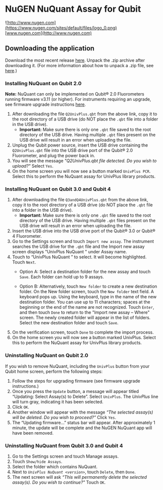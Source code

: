 # NuGEN NuQuant Assay for Qubit

![http://www.nugen.com](https://www.nugen.com/sites/default/files/logo_0.png)  
[www.nugen.com](http://www.nugen.com)

## Downloading the application

Download the most recent release [here](https://github.com/nugentechnologies/NuQuant_UniversalPlus/archive/1.0.zip). Unpack the .zip archive after downloading it. (For more information about how to unpack a .zip file, see [here](https://www.wikihow.com/Unzip-a-File).)

### Installing NuQuant on Qubit 2.0

**Note:** NuQuant can only be implemented on Qubit® 2.0 Fluorometers running firmware v3.11 (or higher). For instruments requiring an upgrade, see firmware upgrade instructions [here](https://www.thermofisher.com/us/en/home/industrial/spectroscopy-elemental-isotope-analysis/molecular-spectroscopy/fluorometers/qubit/qubit-technical-resources/previous-qubit-models/qubit-firmware.html).

  1. After downloading the file `Q2UnivPlus.qbt` from the above link, copy it to the root directory of a USB drive (do NOT place the `.qbt` file into a folder in the USB drive). 
     - **Important:** Make sure there is only one `.qbt` file saved to the root directory of the USB drive. Having multiple `.qbt` files present on the USB drive will result in an error when uploading the file.
  2.	Unplug the Qubit power source, insert the USB drive containing the `Q2UnivPlus.qbt` file into the USB drive port of the Qubit® 2.0 Fluorometer, and plug the power back in.
  3.	You will see the message *"Q2UnivPlus.qbt file detected. Do you wish to upload?"* Select `Yes`.
  4.	On the home screen you will now see a button marked `UnivPlus PCR`. Select this to perform the NuQuant assay for UnivPlus library products.


### Installing NuQuant on Qubit 3.0 and Qubit 4

  1. After downloading the file `Q3andQ4UnivPlus.qbt` from the above link, copy it to the root directory of a USB drive (do NOT place the `.qbt` file into a folder in the USB drive). 
     - **Important:** Make sure there is only one `.qbt` file saved to the root directory of the USB drive. Having multiple `.qbt` files present on the USB drive will result in an error when uploading the file.    
  2. Insert the USB drive into the USB drive port of the Qubit® 3.0 or Qubit® 4 Fluorometer. 
  3. Go to the Settings screen and touch `Import new assay`. The instrument searches the USB drive for the `.qbt` file and the Import new assay screen displays "UnivPlus NuQuant <version>" under Assay name.
  4. Touch to “UnivPlus NuQuant <version>” to select. It will become highlighted. Touch `Next`.
     - Option A: Select a destination folder for the new assay and touch `Save`. Each folder can hold up to 9 assays.
  
     - Option B: Alternatively, touch `New folder` to create a new destination folder. On the New folder screen, touch the `New folder` text field. A keyboard pops up. Using the keyboard, type in the name of the new destination folder. You can use up to 11 characters; spaces at the beginning or the end of the name are not recognized. Touch `Enter`, and then touch `Done` to return to the "Import new assay – Where" screen. The newly created folder will appear in the list of folders. Select the new destination folder and touch `Save`.
  5.	On the verification screen, touch `Done` to complete the import process.
  6.	On the home screen you will now see a button marked UnivPlus. Select this to perform the NuQuant assay for UnivPlus library products.


### Uninstalling NuQuant on Qubit 2.0

If you wish to remove NuQuant, including the `UnivPlus` button from your Qubit home screen, perform the following steps:

  1.	Follow the steps for upgrading firmware (see firmware upgrade instructions.)
  2.	Once you press the `Update` button, a message will appear titled “Updating: Select Assay(s) to Delete”. Select `UnivPlus`. The *UnivPlus* line will turn gray, indicating it has been selected.
  3.	Click `OK`. 
  4.	Another window will appear with the message *“The selected assay(s) will be deleted. Do you wish to proceed?”*  Click `Yes`. 
  5.	The “Updating firmware…” status bar will appear. After approximately 1 minute, the update will be complete and the NuGEN NuQuant app will have been removed.

### Uninstalling NuQuant from Qubit 3.0 and Qubit 4

  1.	Go to the Settings screen and touch Manage assays.
  2.	Touch `Show/hide Assays`.
  3.  Select the folder which contains NuQuant.
  4.  Next to *`UnivPlus NuQuant <version>`*, touch `Delete`, then `Done`.
  5.	The next screen will ask *“This will permanently delete the selected assay(s). Do you wish to continue?"* Touch `OK`.

